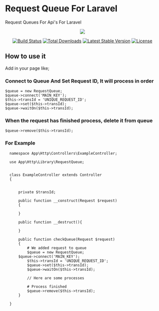 # Request Queue For Laravel
Request Queues For Api's For Laravel

<p align="center"><img src="https://laravel.com/assets/img/components/logo-laravel.svg"></p>
<p align="center">
<a href="https://travis-ci.org/laravel/framework"><img src="https://travis-ci.org/laravel/framework.svg" alt="Build Status"></a>
<a href="https://packagist.org/packages/laravel/framework"><img src="https://poser.pugx.org/laravel/framework/d/total.svg" alt="Total Downloads"></a>
<a href="https://packagist.org/packages/laravel/framework"><img src="https://poser.pugx.org/laravel/framework/v/stable.svg" alt="Latest Stable Version"></a>
<a href="https://packagist.org/packages/laravel/framework"><img src="https://poser.pugx.org/laravel/framework/license.svg" alt="License"></a>
</p>

## How to use it
Add in your page like;

  ### Connect to Queue And Set Request ID, It will process in order
  
	$queue = new RequestQueue;
	$queue->connect('MAIN_KEY');
	$this->transId = 'UNIQUE_REQUEST_ID';
	$queue->set($this->transId);
	$queue->waitOn($this->transId);
        
  ### When the request has finished process, delete it from queue

	$queue->remove($this->transId);


  ### For Example

      namespace App\Http\Controllers\ExampleController;

      use App\Http\Library\RequestQueue;


      class ExampleController extends Controller
      {


          private $transId;

          public function __construct(Request $request)
          {

          }

          public function __destruct(){

          }

          public function checkQueue(Request $request)
          {
              # We added request to queue
              $queue = new RequestQueue;
	      $queue->connect('MAIN_KEY');
              $this->transId = 'UNIQUE_REQUEST_ID';
              $queue->set($this->transId);
              $queue->waitOn($this->transId);

              // Here are some processes

              # Process finished
              $queue->remove($this->transId);
          }

      }
